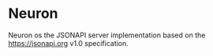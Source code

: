# Neuron

Neuron os the JSONAPI server implementation based on the https://jsonapi.org v1.0 specification.
